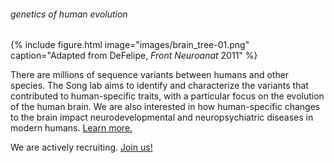 ---
---

###### genetics of human evolution

<!-- Placeholder, will replace with review figure -->
{%
  include figure.html
  image="images/brain_tree-01.png"
  caption="Adapted from DeFelipe, *Front Neuroanat* 2011"
%}

There are millions of sequence variants between humans and other species. The Song lab aims to identify and characterize the variants that contributed to human-specific traits, with a particular focus on the evolution of the human brain. We are also interested in how human-specific changes to the brain impact neurodevelopmental and neuropsychiatric diseases in modern humans. [Learn more.](research)

We are actively recruiting. [Join us!](joinus)